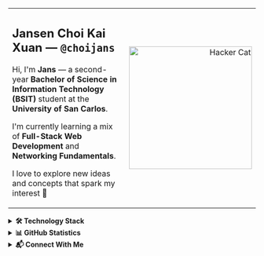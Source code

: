 <div align="center">
  <table style="border: none;">
    <tr style="border: none;">
      <td align="left" width="60%" style="border: none;">
        <h2>Jansen Choi Kai Xuan — <code>@choijans</code></h2>
        <p>Hi, I'm <strong>Jans</strong> — a second-year <strong>Bachelor of Science in Information Technology (BSIT)</strong> student at the <strong>University of San Carlos</strong>.</p>
        <p>I'm currently learning a mix of <strong>Full-Stack Web Development</strong> and <strong>Networking Fundamentals</strong>.</p>
        <p>I love to explore new ideas and concepts that spark my interest 🚀</p>
      </td>
      <td align="right" width="40%" style="border: none;">
        <img src="https://media1.tenor.com/m/PLIr_VkF6ywAAAAd/ghostedvpn-hacker-cat.gif" width="250" alt="Hacker Cat" />
      </td>
    </tr>
  </table>
</div>

<details>
  <summary><strong>🛠️ Technology Stack</strong></summary>
  <br />
  <p align="center">
    <!-- Frontend -->
    <strong>Frontend</strong><br />
    <img src="https://img.shields.io/badge/React-20232A?style=for-the-badge&logo=react&logoColor=61DAFB" alt="React" />
    <img src="https://img.shields.io/badge/Tailwind_CSS-38B2AC?style=for-the-badge&logo=tailwind-css&logoColor=white" alt="Tailwind CSS" />
    <img src="https://img.shields.io/badge/HTML5-E34F26?style=for-the-badge&logo=html5&logoColor=white" alt="HTML5" />
    <img src="https://img.shields.io/badge/CSS3-1572B6?style=for-the-badge&logo=css3&logoColor=white" alt="CSS3" />
  </p>
  <p align="center">
    <!-- Backend -->
    <strong>Backend</strong><br />
    <img src="https://img.shields.io/badge/Node.js-339933?style=for-the-badge&logo=nodedotjs&logoColor=white" alt="Node.js" />
    <img src="https://img.shields.io/badge/GraphQL-E10098?style=for-the-badge&logo=graphql&logoColor=white" alt="GraphQL" />
    <img src="https://img.shields.io/badge/RabbitMQ-FF6600?style=for-the-badge&logo=rabbitmq&logoColor=white" alt="RabbitMQ" />
    <img src="https://img.shields.io/badge/MySQL-4479A1?style=for-the-badge&logo=mysql&logoColor=white" alt="MySQL" />
    <img src="https://img.shields.io/badge/PostgreSQL-336791?style=for-the-badge&logo=postgresql&logoColor=white" alt="PostgreSQL" />
    <img src="https://img.shields.io/badge/Supabase-3ECF8E?style=for-the-badge&logo=supabase&logoColor=white" alt="Supabase" />
  </p>
  <p align="center">
    <!-- Others -->
    <strong>Others</strong><br />
    <img src="https://img.shields.io/badge/Figma-F24E1E?style=for-the-badge&logo=figma&logoColor=white" alt="Figma" />
    <img src="https://img.shields.io/badge/Docker-2496ED?style=for-the-badge&logo=docker&logoColor=white" alt="Docker" />
  </p>
</details>

<details>
  <summary><strong>📊 GitHub Statistics</strong></summary>
  <br />
  <p align="center">
    <img src="https://github-readme-stats.vercel.app/api?username=choijans&show_icons=true&theme=dark&hide_border=true&rank_icon=github" width="48%" />
    <img src="https://github-readme-stats.vercel.app/api/top-langs/?username=choijans&layout=compact&theme=dark&hide_border=true" width="44%" />
  </p>
</details>

<details>
  <summary><strong>📬 Connect With Me</strong></summary>
  <br />
  <p align="center">
    <a href="mailto:jansenchoikx@gmail.com" target="_blank" rel="noopener noreferrer" style="text-decoration:none; margin-right: 20px;">
      <img src="https://img.shields.io/badge/Gmail-D14836?style=for-the-badge&logo=gmail&logoColor=white" alt="Gmail" />
    </a>
    <a href="[https://www.facebook.com/yourfacebookprofile](https://www.facebook.com/jansen.choi.169/)" target="_blank" rel="noopener noreferrer" style="text-decoration:none;">
      <img src="https://img.shields.io/badge/Facebook-1877F2?style=for-the-badge&logo=facebook&logoColor=white" alt="Facebook" />
    </a>
  </p>
</details>

